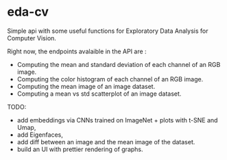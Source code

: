 # eda-cv

Simple api with some useful functions for Exploratory Data Analysis for Computer Vision.

Right now, the endpoints avalaible in the API are :

* Computing the mean and standard deviation of each channel of an RGB image.
* Computing the color histogram of each channel of an RGB image.
* Computing the mean image of an image dataset.
* Computing a mean vs std scatterplot of an image dataset.

TODO:

* add embeddings via CNNs trained on ImageNet + plots with t-SNE and Umap,
* add Eigenfaces,
* add diff between an image and the mean image of the dataset.
* build an UI with prettier rendering of graphs.
